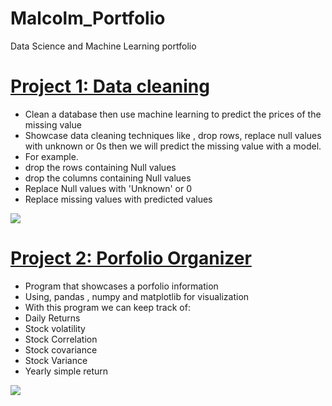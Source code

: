 # Malcolm_Portfolio
Data Science and Machine Learning portfolio

# [Project  1: Data cleaning ](https://github.com/malcolmpanama/python/blob/main/Data%20Science%20and%20Machine%20Learning/Data%20Cleaning/Wines%20data%20cleaning%20(1).ipynb)
* Clean a database then use machine learning to predict the prices of the missing value
* Showcase data cleaning techniques like , drop rows, replace null values with unknown or 0s then we will predict the missing value with a model.
* For example.
*	drop the rows containing Null values 
*	drop the columns containing Null values 
*	Replace Null values with 'Unknown' or 0 
*	Replace missing values with predicted values 

![](https://github.com/malcolmpanama/Malcolm_Portfolio/blob/main/images/download1.png?raw=true)




# [Project  2: Porfolio Organizer](https://github.com/malcolmpanama/python/blob/main/Finance/portfolio_showcase_simple_returns.py)
* Program that showcases a porfolio information
* Using, pandas , numpy and matplotlib for visualization
* With this program we can keep track of:
* Daily Returns
* Stock volatility
* Stock Correlation
* Stock covariance 
* Stock Variance
* Yearly simple return

![](https://github.com/malcolmpanama/Malcolm_Portfolio/blob/main/images/Figure_1.png?raw=true)
